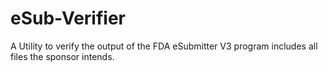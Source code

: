 # eSub-Verifier
A Utility to verify the output of the FDA eSubmitter V3 program includes all files the sponsor intends.
